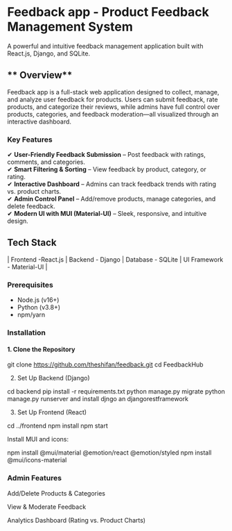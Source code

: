 # Feedback app - Product Feedback Management System  

A powerful and intuitive feedback management application built with React.js, Django, and SQLite.  

## ** Overview**  
Feedback app is a full-stack web application designed to collect, manage, and analyze user feedback for products. Users can submit feedback, rate products, and categorize their reviews, while admins have full control over products, categories, and feedback moderation—all visualized through an interactive dashboard.  

### **Key Features**  
✔ **User-Friendly Feedback Submission** – Post feedback with ratings, comments, and categories.  
✔ **Smart Filtering & Sorting** – View feedback by product, category, or rating.  
✔ **Interactive Dashboard** – Admins can track feedback trends with rating vs. product charts.  
✔ **Admin Control Panel** – Add/remove products, manage categories, and delete feedback.  
✔ **Modern UI with MUI (Material-UI)** – Sleek, responsive, and intuitive design.  

##  Tech Stack  
| Frontend -React.js   | Backend -  Django  | Database - SQLite    | UI Framework  - Material-UI  |  
      

  
### Prerequisites  
- Node.js (v16+)  
- Python (v3.8+)  
- npm/yarn  

### Installation  
#### 1. Clone the Repository  

git clone https://github.com/theshifan/feedback.git
cd FeedbackHub


2. Set Up Backend (Django)

cd backend
pip install -r requirements.txt
python manage.py migrate
python manage.py runserver
and install djngo an djangorestframework


3. Set Up Frontend (React)

cd ../frontend
npm install
npm start

Install MUI and icons:

npm install @mui/material @emotion/react @emotion/styled
npm install @mui/icons-material


### Admin Features
Add/Delete Products & Categories

View & Moderate Feedback

Analytics Dashboard (Rating vs. Product Charts)
